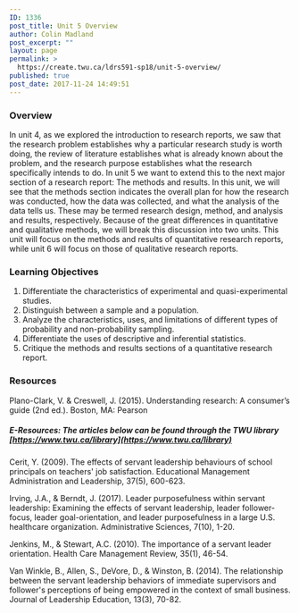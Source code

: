 ```yaml
---
ID: 1336
post_title: Unit 5 Overview
author: Colin Madland
post_excerpt: ""
layout: page
permalink: >
  https://create.twu.ca/ldrs591-sp18/unit-5-overview/
published: true
post_date: 2017-11-24 14:49:51
---
```

### Overview

In unit 4, as we explored the introduction to research reports, we saw that the research problem establishes why a particular research study is worth doing, the review of literature establishes what is already known about the problem, and the research purpose establishes what the research specifically intends to do.  In unit 5 we want to extend this to the next major section of a research report: The methods and results. In this unit, we will see that the methods section indicates the overall plan for how the research was conducted, how the data was collected, and what the analysis of the data tells us. These may be termed research design, method, and analysis and results, respectively.  Because of the great differences in quantitative and qualitative methods, we will break this discussion into two units.  This unit will focus on the methods and results of quantitative research reports, while unit 6 will focus on those of qualitative research reports.

### Learning Objectives

1. Differentiate the characteristics of experimental and quasi-experimental studies. 
2. Distinguish between a sample and a population. 
3. Analyze the characteristics, uses, and limitations of different types of probability and non-probability sampling. 
4. Differentiate the uses of descriptive and inferential statistics. 
5. Critique the methods and results sections of a quantitative research report.

### Resources

Plano-Clark, V. & Creswell, J. (2015). Understanding research: A consumer’s guide (2nd ed.). Boston, MA: Pearson

##### E-Resources: The articles below can be found through the TWU library [https://www.twu.ca/library](https://www.twu.ca/library)

Cerit, Y. (2009).  The effects of servant leadership behaviours of school principals on teachers' job satisfaction. Educational Management Administration and Leadership, 37(5), 600-623.

Irving, J.A., & Berndt, J. (2017). Leader purposefulness within servant leadership: Examining the effects of servant leadership, leader follower-focus, leader goal-orientation, and leader purposefulness in a large U.S. healthcare organization. Administrative Sciences, 7(10), 1-20.

Jenkins, M., & Stewart, A.C. (2010). The importance of a servant leader orientation. Health Care Management Review, 35(1), 46-54.

Van Winkle, B., Allen, S., DeVore, D., & Winston, B. (2014). The relationship between the servant leadership behaviors of immediate supervisors and follower's perceptions of being empowered in the context of small business. Journal of Leadership Education, 13(3), 70-82.